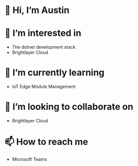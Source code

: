 # 👋 Hi, I’m Austin
# 👀 I’m interested in 
- The dotnet development stack
- Brightlayer Cloud 
# 🌱 I’m currently learning 
- IoT Edge Module Management
# 💞️ I’m looking to collaborate on 
- Brightlayer Cloud
# 📫 How to reach me 
- Microsoft Teams

<!---
austinkaylor-eaton/austinkaylor-eaton is a ✨ special ✨ repository because its `README.md` (this file) appears on your GitHub profile.
You can click the Preview link to take a look at your changes.
--->
